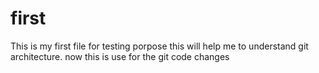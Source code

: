 # first
This is my first file for testing porpose this will help me to understand git architecture.
now this  is use for the git code changes
